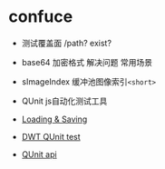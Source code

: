 # confuce



- 测试覆盖面 /path? exist?


- base64 加密格式 解决问题 常用场景
- sImageIndex 缓冲池图像索引`<short>`
- QUnit js自动化测试工具
- [Loading & Saving](https://developer.dynamsoft.com/dwt/api-reference/loading-saving/ifshowfiledialog)
- [DWT QUnit test](https://192.168.8.24:4433/tfs/DefaultCollection/DWT/)
- [QUnit api](https://api.qunitjs.com/QUnit/module)